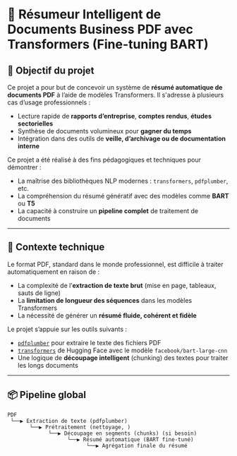 # 📄 Résumeur Intelligent de Documents Business PDF avec Transformers (Fine-tuning BART)

## 🎯 Objectif du projet

Ce projet a pour but de concevoir un système de **résumé automatique de documents PDF** à l’aide de modèles Transformers. Il s'adresse à plusieurs cas d’usage professionnels :

- Lecture rapide de **rapports d’entreprise**, **comptes rendus**, **études sectorielles**
- Synthèse de documents volumineux pour **gagner du temps**
- Intégration dans des outils de **veille, d’archivage ou de documentation interne**

Ce projet a été réalisé à des fins pédagogiques et techniques pour démontrer :

- La maîtrise des bibliothèques NLP modernes : `transformers`, `pdfplumber`, etc.
- La compréhension du résumé génératif avec des modèles comme **BART** ou **T5**
- La capacité à construire un **pipeline complet** de traitement de documents

---

## 🧠 Contexte technique

Le format PDF, standard dans le monde professionnel, est difficile à traiter automatiquement en raison de :

- La complexité de l’**extraction de texte brut** (mise en page, tableaux, sauts de ligne)
- La **limitation de longueur des séquences** dans les modèles Transformers
- La nécessité de générer un **résumé fluide, cohérent et fidèle**

Le projet s’appuie sur les outils suivants :

- [`pdfplumber`](https://github.com/jsvine/pdfplumber) pour extraire le texte des fichiers PDF
- [`transformers`](https://huggingface.co/docs/transformers/) de Hugging Face avec le modèle `facebook/bart-large-cnn`
- Une logique de **découpage intelligent** (chunking) des textes pour traiter les longs documents

---

## 📦 Pipeline global

```text
PDF 
 └──▶ Extraction de texte (pdfplumber)
       └──▶ Prétraitement (nettoyage, )
             └──▶ Découpage en segments (chunks) (si besoin)
                   └──▶ Résumé automatique (BART fine-tuné)
                         └──▶ Agrégation finale du résumé
